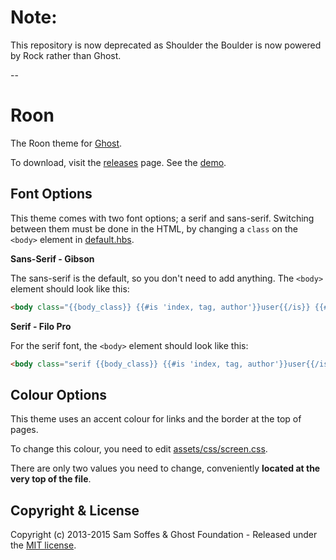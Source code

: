 # Note:

This repository is now deprecated as Shoulder the Boulder is now powered by Rock rather than Ghost.

--
# Roon

The Roon theme for [Ghost](http://github.com/tryghost/ghost/).

To download, visit the [releases](https://github.com/TryGhost/Roon/releases) page. See the [demo](https://roon.ghost.io).

## Font Options

This theme comes with two font options; a serif and sans-serif. Switching between them must be done in the HTML, by changing a `class` on the `<body>` element in [default.hbs](https://github.com/TryGhost/Roon/blob/master/default.hbs#L23).

**Sans-Serif - Gibson**

The sans-serif is the default, so you don't need to add anything. The `<body>` element should look like this:

```html
<body class="{{body_class}} {{#is 'index, tag, author'}}user{{/is}} {{#is 'post'}}{{#unless post.image}}noimage{{/unless}}{{/is}}">
```

**Serif - Filo Pro**

For the serif font, the `<body>` element should look like this:

```html
<body class="serif {{body_class}} {{#is 'index, tag, author'}}user{{/is}} {{#is 'post'}}{{#unless post.image}}noimage{{/unless}}{{/is}}">
```

## Colour Options

This theme uses an accent colour for links and the border at the top of pages.

To change this colour, you need to edit [assets/css/screen.css](https://github.com/TryGhost/Roon/blob/master/assets/css/screen.css).

There are only two values you need to change, conveniently **located at the very top of the file**.

## Copyright & License

Copyright (c) 2013-2015 Sam Soffes & Ghost Foundation - Released under the [MIT license](LICENSE).

